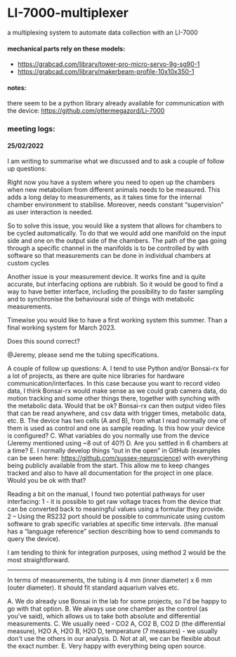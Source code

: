 # LI-7000-multiplexer
 a multiplexing system to automate data collection with an LI-7000


#### mechanical parts rely on these models:
- https://grabcad.com/library/tower-pro-micro-servo-9g-sg90-1
- https://grabcad.com/library/makerbeam-profile-10x10x350-1


#### notes:
there seem to be a python library already available for communication with the device: https://github.com/ottermegazord/Li-7000

### meeting logs:

#### 25/02/2022

I am writing to summarise what we discussed and to ask a couple of follow up questions:
 
Right now you have a system where you need to open up the chambers when new metabolism from different animals needs to be measured. This adds a long delay to measurements, as it takes time for the internal chamber environment to stabilise. Moreover, needs constant “supervision” as user interaction is needed. 
 
So to solve this issue, you would like a system that allows for chambers to be cycled automatically. To do that we would add one manifold on the input side and one on the output side of the chambers. The path of the gas going through a specific channel in the manifolds is to be controlled by with software so that measurements can be done in individual chambers at custom cycles
 
Another issue is your measurement device. It works fine and is quite accurate, but interfacing options are rubbish. So it would be good to find a way to have better interface, including the possibility to do faster sampling and to synchronise the behavioural side of things with metabolic measurements. 
 
Timewise you would like to have a first working system this summer. Than a final working system for March 2023. 
 
Does this sound correct?
 
@Jeremy, please send me the tubing specifications.
 
A couple of follow up questions:
A.	I tend to use Python and/or Bonsai-rx for a lot of projects, as there are quite nice libraries for hardware communication/interfaces. In this case because you want to record video data, I think Bonsai-rx would make sense as we could grab camera data, do motion tracking and some other things there, together with synching with the metabolic data. Would that be ok? Bonsai-rx can then output video files that can be read anywhere, and csv data with trigger times, metabolic data, etc. 
B.	The device has two cells (A and B), from what I read normally one of them is used as control and one as sample reading. Is this how your device is configured?
C.	What variables do you normally use from the device (Jeremy mentioned using ~8 out of 40?)
D.	Are you settled in 6 chambers at a time?
E.	I normally develop things “out in the open” in GitHub (examples can be seen here: https://github.com/sussex-neuroscience) with everything being publicly available from the start. This allow me to keep changes tracked and also to have all documentation for the project in one place. Would you be ok with that?
 
Reading a bit on the manual, I found two potential pathways for user interfacing:
1 -  it is possible to get raw voltage traces from the device that can be converted back to meaningful values using a formular they provide. 
2 – Using the RS232 port should be possible to communicate using custom software to grab specific variables at specific time intervals. (the manual has a “language reference” section describing how to send commands to query the device).
 
I am tending to think for integration purposes, using method 2 would be the most straightforward.

---


In terms of measurements, the tubing is 4 mm (inner diameter) x 6 mm (outer diameter). It should fit standard aquarium valves etc. 

A. We do already use Bonsai in the lab for some projects, so I'd be happy to go with that option.
B. We always use one chamber as the control (as you've said), which allows us to take both absolute and differential measurements. 
C. We usually need - CO2 A, CO2 B, CO2 D (the differential measure), H2O A, H2O B, H2O D, temperature (7 measures) - we usually don't use the others in our analysis.
D. Not at all, we can be flexible about the exact number.
E. Very happy with everything being open source. 

